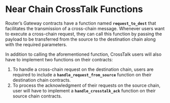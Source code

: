 # Near Chain CrossTalk Functions

Router’s Gateway contracts have a function named **`request_to_dest`** that facilitates the transmission of a cross-chain message. Whenever users want to execute a cross-chain request, they can call this function by passing the payload to be transferred from the source to the destination chain along with the required parameters.

In addition to calling the aforementioned function, CrossTalk users will also have to implement two functions on their contracts:

1. To handle a cross-chain request on the destination chain, users are required to include a **`handle_request_from_source`** function on their destination chain contracts.
2. To process the acknowledgment of their requests on the source chain, user will have to implement a **`handle_crosstalk_ack`** function on their source chain contracts.
